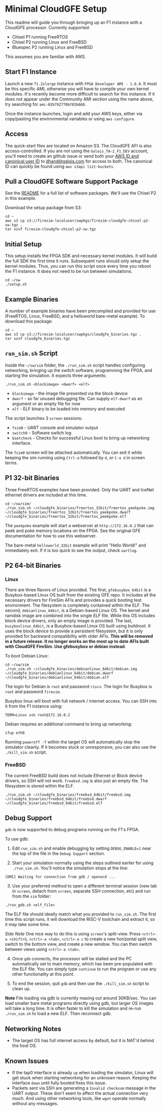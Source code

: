 # Minimal CloudGFE Setup

This readme will guide you through bringing up an F1 instance with a CloudGFE processor. Currently supported:
* Chisel P1 running FreeRTOS
* Chisel P2 running Linux and FreeBSD
* Bluespec P2 running Linux and FreeBSD

This assumes you are familiar with AWS.

## Start F1 Instance

Launch a new `f1.2xlarge` instance with `FPGA Developer AMI - 1.6.0`. It must be this specific AMI, otherwise you will have to compile your own kernel modules. It's recently become more difficult to search for this instance. If it does not appear under the Community AMI section using the name above, try searching for `ami-02b792770bf83b668`.

Once the instance launches, login and add your AWS keys, either via copy/pasting the environmental variables or using `aws configure`.

## Access

The quick-start files are located on Amazon S3. The CloudGFE AFI is also access-controlled. If you are not using the `Galois_TA-2_F1_DEV` account, you'll need to create an github issue or send both your [AWS ID and canonical user ID](https://docs.aws.amazon.com/general/latest/gr/acct-identifiers.html) to [dhand@galois.com](mailto:dhand@galois.com) for access to both. The canonical ID can quickly be found using `aws s3api list-buckets`.

## Pull a CloudGFE Software Support Package

See the [README](README.md) for a full list of software packages. We'll use the Chisel P2 in this example.

Download the setup package from S3:
```
cd ~
aws s3 cp s3://firesim-localuser/swpkgs/firesim-cloudgfe-chisel-p2-sw.tgz .
tar xzvf firesim-cloudgfe-chisel-p2-sw.tgz
```

## Initial Setup

This setup installs the FPGA SDK and necessary kernel modules. It will build the full SDK the first time it runs.
Subsequent runs should only setup the kernel modules. Thus, you can run this script once every time you reboot the F1
instance. It does not need to be run between simulations.

```
cd ~/sw
./setup.sh
```

## Example Binaries

A number of example binaries have been precompiled and provided for use (FreeRTOS, Linux, FreeBSD, and a helloworld bare-metal example).
To download this package:
```
cd ~
aws s3 cp s3://firesim-localuser/swpkgs/cloudgfe_binaries.tgz .
tar xzvf cloudgfe_binaries.tgz
```

## `run_sim.sh` Script

Inside the `~/sw/sim` folder, the `./run_sim.sh` script handles configuring networking, bringing up the switch software, programming the FPGA, and starting the simulation.
It expects three arguments:

```
./run_sim.sh <blockimage> <dwarf> <elf>
```

* `blockimage` - the image file presented via the block device
* `dwarf` - so far unused debugging file. Can supply `elf-dwarf` as an argument or an empty file for now
* `elf` - ELF binary to be loaded into memory and executed

The script launches 3 `screen` sessions:
* `fsim0` - UART console and simulator output
* `switch0` - Software switch log
* `bootcheck` - Checks for successful Linux boot to bring up networking interface.

The `fsim0` screen will be attached automatically. You can exit it while keeping the sim running using `Ctrl-a` followed by `d`, or `C-a d` in screen terms.

## P1 32-bit Binaries

Three FreeRTOS examples have been provided. Only the UART and IceNet ethernet drivers are included at this time.

```
cd ~/sw/sim/
./run_sim.sh ~/cloudgfe_binaries/freertos_32bit/freertos_peekpoke.img ~/cloudgfe_binaries/freertos_32bit/freertos_peekpoke.dwarf  ~/cloudgfe_binaries/freertos_32bit/freertos_peekpoke.elf
```

The `peekpoke` example will start a webserver at `http://172.16.0.2` that can peek and poke memory locations on the FPGA. See the original GFE documentation for how to use this webserver.

The bare-metal `helloworld_32bit` example will print "Hello World!" and immediately exit. If it is too quick to see the output, check `uartlog`.

## P2 64-bit Binaries
### Linux

There are three flavors of Linux provided. The first, `gfebusybox_64bit` is a Busybox-based Linux OS built from the existing GFE repo. It includes all the necessary drivers for FireSim AFIs and provides a quick booting test environment. The filesystem is completely contained within the ELF.
The second, `debianlinux_64bit`, is a Debian-based Linux OS. The kernel and ramdisk image are combined into the single ELF file. While this OS includes block device drivers, only an empty image is provided. 
The last, `busyboxlinux_64bit`, is a Busybox-based Linux OS built using buildroot. It uses the block device to provide a persistent filesystem, but it is only provided for backward compatibility with older AFIs. **This will be removed in a future release. It no longer works on the most up to date AFIs built with CloudGFE FireSim. Use gfebusybox or debian instead**.

To boot Debian Linux:
```
cd ~/sw/sim
./run_sim.sh ~/cloudgfe_binaries/debianlinux_64bit/debian.img ~/cloudgfe_binaries/debianlinux_64bit/debian.dwarf ~/cloudgfe_binaries/debianlinux_64bit/debian.elf
```
The login for Debian is `root` and password `riscv`. The login for Busybox is `root` and password `firesim`.

Busybox linux will boot with full network / internet access. You can SSH into it from the F1 instance using:
```
TERM=Linux ssh root@172.16.0.2
```

Debian requires an additional command to bring up networking:
```
ifup eth0
```

Running `poweroff -f` within the target OS will automatically stop the simulator cleanly. If it becomes stuck or unresponsive, you can also use the `./kill_sim.sh` script.

### FreeBSD

The current FreeBSD build does not include Ethernet or Block device drivers, so SSH will not work. `freebsd.img` is also just an empty file. The filesystem is stored within the ELF.

```
./run_sim.sh ~/cloudgfe_binaries/freebsd_64bit/freebsd.img ~/cloudgfe_binaries/freebsd_64bit/freebsd.dwarf ~/cloudgfe_binaries/freebsd_64bit/freebsd.elf
```

## Debug Support

`gdb` is now supported to debug programs running on the F1's FPGA. 

To use gdb:
1. Edit `run_sim.sh` and enable debugging by setting `DEBUG_ENABLE=1` near the top of the file in the `Debug Support` section. 

2. Start your simulation normally using the steps outlined earlier for using `./run_sim.sh`. You'll notice the simulation stops at the line:
```
[DMI] Waiting for connection from gdb / openocd ...
```

3. Use your preferred method to open a different terminal session (new tab in `screen`, detach from `screen`, separate SSH connection, etc) and run from the `sim` folder:
```
./run_gdb.sh <elf_file>
```
The ELF file should ideally match what you provided to `run_sim.sh`. The first time this script runs, it will download the RISC-V toolchain and extract it, so it may take some time.

_Side Note_ One nice way to do this is using `screen`'s split-view. Press `<ctrl>-a <shift>S`, `<ctrl>-a <tab>`, `<ctrl>-a c` to create a new horizontal split view, switch to the bottom view, and create a new window. You can then switch between views using `<ctrl>-a <tab>`.

4. Once `gdb` connects, the processor will be stalled and the PC automatically set to main memory, which has been pre-populated with the ELF file. You can simply type `continue` to run the program or use any other functionality at this point.

5. To end the session, quit `gdb` and then use the `./kill_sim.sh` script to clean up.

**Note** File loading via gdb is currently maxing out around 30KB/sec. You can load smaller bare metal programs directly using gdb, but larger OS images will take a long time. It is often faster to kill the simulation and re-run `./run_sim.sh` to load a new ELF. Then reconnect gdb.

## Networking Notes
* The target OS has full internet access by default, but it is NAT'd behind the host OS.

## Known Issues
* If the tap0 interface is already `up` when loading the simulator, Linux will get stuck when starting networking for an unknown reason. Keeping the interface `down` until fully booted fixes this issue.
* Packets sent via SSH are generating a `Invalid checksum` message in the UART output. These don't seem to affect the actual connection very much. And using other networking tools, like `wget` operate normally without any messages.
